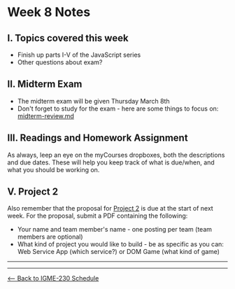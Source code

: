 # Week 8 Notes

## I. Topics covered this week
- Finish up parts I-V of the JavaScript series
- Other questions about exam?

## II. Midterm Exam
- The midterm exam will be given Thursday March 8th
- Don't forget to study for the exam - here are some things to focus on: [midterm-review.md](../notes/midterm-review.md)

## III. Readings and Homework Assignment
As always, leep an eye on the myCourses dropboxes, both the descriptions and due dates. These will help you keep track of what is due/when, and what you should be working on.

## V. Project 2
Also remember that the proposal for [Project 2](../projects/project2.md) is due at the start of next week. For the proposal, submit a PDF containing the following:

- Your name and team member's name - one posting per team (team members are optional)
- What kind of project you would like to build - be as specific as you can: Web Service App (which service?) or DOM Game (what kind of game)

<hr><hr>

[<-- Back to IGME-230 Schedule](../schedule.md)

